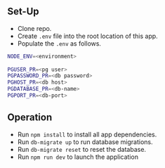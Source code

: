## Set-Up

- Clone repo.
- Create `.env` file into the root location of this app.
- Populate the `.env` as follows.

```bash
NODE_ENV=<environment>
  
PGUSER_PR=<pg user>
PGPASSWORD_PR=<db password>
PGHOST_PR=<db host>
PGDATABASE_PR=<db-name>
PGPORT_PR=<db-port>
```

## Operation

- Run `npm install` to install all app dependencies.
- Run `db-migrate up` to run database migrations.
- Run `db-migrate reset` to reset the database.
- Run `npm run dev` to launch the application